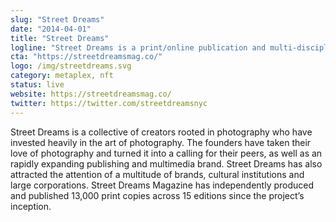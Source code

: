 ```yaml
---
slug: "Street Dreams"
date: "2014-04-01"
title: "Street Dreams"
logline: "Street Dreams is a print/online publication and multi-disciplinary creative studio."
cta: "https://streetdreamsmag.co/"
logo: /img/streetdreams.svg
category: metaplex, nft
status: live
website: https://streetdreamsmag.co/
twitter: https://twitter.com/streetdreamsnyc
---
```


Street Dreams is a collective of creators rooted in photography who have invested heavily in the art of photography. The founders have taken their love of photography and turned it into a calling for their peers, as well as an rapidly expanding publishing and multimedia brand. Street Dreams has also attracted the attention of a multitude of brands, cultural institutions and large corporations. Street Dreams Magazine has independently produced and published 13,000 print copies across 15 editions since the project’s inception.
